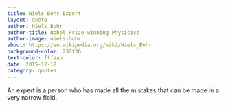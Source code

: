 ```yaml
---
title: Niels Bohr Expert
layout: quote
author: Niels Bohr
author-title: Nobel Prize winning Physicist
author-image: niels-bohr
about: https://en.wikipedia.org/wiki/Niels_Bohr
background-color: 230f36
text-color: fffaab
date: 2015-12-12
category: quotes
---
```


An expert is a person who has made all the mistakes that can be made in a very narrow field.